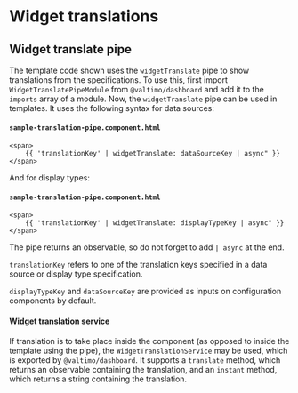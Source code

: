 # Widget translations

## Widget translate pipe

The template code shown uses the `widgetTranslate` pipe to show translations from the specifications.
To use this, first import `WidgetTranslatePipeModule` from `@valtimo/dashboard` and add it to the `imports` array of
a module. Now, the `widgetTranslate` pipe can be used in templates. It uses the following syntax for data sources:

#### **`sample-translation-pipe.component.html`**
```angular2html
<span>
    {{ 'translationKey' | widgetTranslate: dataSourceKey | async" }}
</span>
```

And for display types:

#### **`sample-translation-pipe.component.html`**
```angular2html
<span>
    {{ 'translationKey' | widgetTranslate: displayTypeKey | async" }}
</span>
```

The pipe returns an observable, so do not forget to add `| async` at the end.

`translationKey` refers to one of the translation keys specified in a data source or display type specification.

`displayTypeKey` and `dataSourceKey` are provided as inputs on configuration components by default.

#### Widget translation service

If translation is to take place inside the component (as opposed to inside the template using the pipe),
the `WidgetTranslationService` may be used, which is exported by `@valtimo/dashboard`. It supports a `translate` method,
which  returns an observable containing the translation, and an `instant` method, which returns a string containing the
translation.